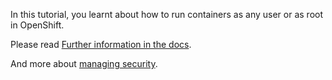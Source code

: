 In this tutorial, you learnt about how to run containers as any user or as root in OpenShift.

Please read [Further information in the docs](https://docs.openshift.com/container-platform/3.5/admin_guide/manage_scc.html#enable-dockerhub-images-that-require-root).

And more about [managing security](https://docs.openshift.com/container-platform/3.7/admin_guide/manage_scc.html#how-do-i).

